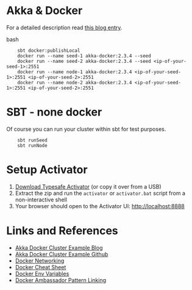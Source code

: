 # Akka & Docker

For a detailed description read [this blog entry](http://mukis.de/pages/akka-cluster-with-docker-containers/).

bash

        sbt docker:publishLocal
        docker run --name seed-1 akka-docker:2.3.4 --seed
        docker run --name seed-2 akka-docker:2.3.4 --seed <ip-of-your-seed-1>:2551
        docker run --name node-1 akka-docker:2.3.4 <ip-of-your-seed-1>:2551 <ip-of-your-seed-2>:2551
        docker run --name node-2 akka-docker:2.3.4 <ip-of-your-seed-1>:2551 <ip-of-your-seed-2>:2551


# SBT - none docker

Of course you can run your cluster within sbt for test purposes.

        sbt runSeed
        sbt runNode


# Setup Activator

1. [Download Typesafe Activator](http://typesafe.com/platform/getstarted) (or copy it over from a USB)
2. Extract the zip and run the `activator` or `activator.bat` script from a non-interactive shell
3. Your browser should open to the Activator UI: [http://localhost:8888](http://localhost:8888)

# Links and References

* [Akka Docker Cluster Example Blog](http://blog.michaelhamrah.com/2014/03/running-an-akka-cluster-with-docker-containers/)
* [Akka Docker Cluster Example Github](https://github.com/mhamrah/akka-docker-cluster-example)
* [Docker Networking](https://docs.docker.com/articles/networking/)
* [Docker Cheat Sheet](https://github.com/wsargent/docker-cheat-sheet)
* [Docker Env Variables](http://mike-clarke.com/2013/11/docker-links-and-runtime-env-vars/)
* [Docker Ambassador Pattern Linking](http://docs.docker.com/articles/ambassador_pattern_linking/)
